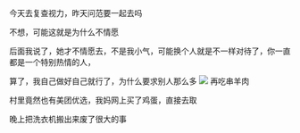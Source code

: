 今天去复查视力，昨天问范要一起去吗

不想，可能这就是为什么不情愿


后面我说了，她才不情愿去，不是我小气，可能换个人就是不一样对待了，你一直都是一个特别热情的人，


算了，我自己做好自己就行了，为什么要求别人那么多
![](http://upload-images.jianshu.io/upload_images/6904315-77f61c8c868d04d3.jpg?imageMogr2/auto-orient/strip%7CimageView2/2/w/1080/q/50)
再吃串羊肉

村里竟然也有美团优选，我妈网上买了鸡蛋，直接去取


晚上把洗衣机搬出来废了很大的事
